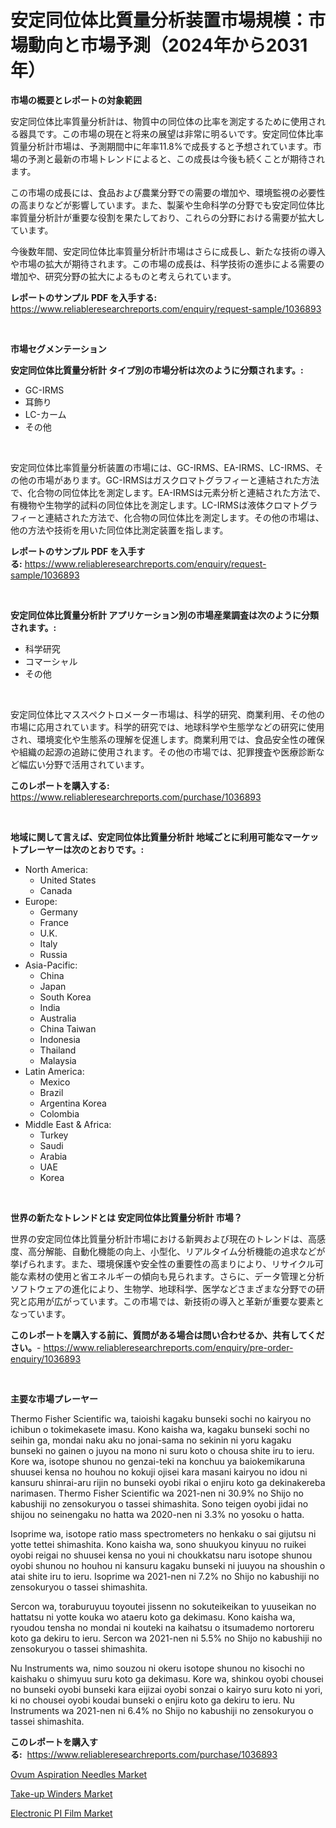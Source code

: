 <p><h1>安定同位体比質量分析装置市場規模：市場動向と市場予測（2024年から2031年）</h1></p><p><strong>市場の概要とレポートの対象範囲</strong></p>
<p><p>安定同位体比率質量分析計は、物質中の同位体の比率を測定するために使用される器具です。この市場の現在と将来の展望は非常に明るいです。安定同位体比率質量分析計市場は、予測期間中に年率11.8%で成長すると予想されています。市場の予測と最新の市場トレンドによると、この成長は今後も続くことが期待されます。</p><p>この市場の成長には、食品および農業分野での需要の増加や、環境監視の必要性の高まりなどが影響しています。また、製薬や生命科学の分野でも安定同位体比率質量分析計が重要な役割を果たしており、これらの分野における需要が拡大しています。</p><p>今後数年間、安定同位体比率質量分析計市場はさらに成長し、新たな技術の導入や市場の拡大が期待されます。この市場の成長は、科学技術の進歩による需要の増加や、研究分野の拡大によるものと考えられています。</p></p>
<p><strong>レポートのサンプル PDF を入手する:</strong> <a href="https://www.reliableresearchreports.com/enquiry/request-sample/1036893">https://www.reliableresearchreports.com/enquiry/request-sample/1036893</a></p>
<p>&nbsp;</p>
<p><strong>市場セグメンテーション</strong></p>
<p><strong>安定同位体比質量分析計 タイプ別の市場分析は次のように分類されます。:</strong></p>
<p><ul><li>GC-IRMS</li><li>耳飾り</li><li>LC-カーム</li><li>その他</li></ul></p>
<p>&nbsp;</p>
<p><p>安定同位体比率質量分析装置の市場には、GC-IRMS、EA-IRMS、LC-IRMS、その他の市場があります。GC-IRMSはガスクロマトグラフィーと連結された方法で、化合物の同位体比を測定します。EA-IRMSは元素分析と連結された方法で、有機物や生物学的試料の同位体比を測定します。LC-IRMSは液体クロマトグラフィーと連結された方法で、化合物の同位体比を測定します。その他の市場は、他の方法や技術を用いた同位体比測定装置を指します。</p></p>
<p><strong>レポートのサンプル PDF を入手する:</strong>&nbsp;<a href="https://www.reliableresearchreports.com/enquiry/request-sample/1036893">https://www.reliableresearchreports.com/enquiry/request-sample/1036893</a></p>
<p>&nbsp;</p>
<p><strong> 安定同位体比質量分析計 アプリケーション別の市場産業調査は次のように分類されます。:</strong></p>
<p><ul><li>科学研究</li><li>コマーシャル</li><li>その他</li></ul></p>
<p>&nbsp;</p>
<p><p>安定同位体比マススペクトロメーター市場は、科学的研究、商業利用、その他の市場に応用されています。科学的研究では、地球科学や生態学などの研究に使用され、環境変化や生態系の理解を促進します。商業利用では、食品安全性の確保や組織の起源の追跡に使用されます。その他の市場では、犯罪捜査や医療診断など幅広い分野で活用されています。</p></p>
<p><strong>このレポートを購入する:</strong>&nbsp; <a href="https://www.reliableresearchreports.com/purchase/1036893">https://www.reliableresearchreports.com/purchase/1036893</a></p>
<p>&nbsp;</p>
<p><strong>地域に関して言えば、安定同位体比質量分析計 地域ごとに利用可能なマーケットプレーヤーは次のとおりです。:</strong></p>
<p><ul>
    <li>
        North America:
        <ul>
            <li>United States</li>
            <li>Canada</li>
        </ul>
    </li>
    <li>
        Europe:
        <ul>
            <li>Germany</li>
            <li>France</li>
            <li>U.K.</li>
            <li>Italy</li>
            <li>Russia</li>
        </ul>
    </li>
    <li>
        Asia-Pacific:
        <ul>
            <li>China</li>
            <li>Japan</li>
            <li>South Korea</li>
            <li>India</li>
            <li>Australia</li>
            <li>China Taiwan</li>
            <li>Indonesia</li>
            <li>Thailand</li>
            <li>Malaysia</li>
        </ul>
    </li>
    <li>
        Latin America:
        <ul>
            <li>Mexico</li>
            <li>Brazil</li>
            <li>Argentina Korea</li>
            <li>Colombia</li>
        </ul>
    </li>
    <li>
        Middle East & Africa:
        <ul>
            <li>Turkey</li>
            <li>Saudi</li>
            <li>Arabia</li>
            <li>UAE</li>
            <li>Korea</li>
        </ul>
    </li>
    </ul></p>
<p>&nbsp;</p>
<p><strong>世界の新たなトレンドとは 安定同位体比質量分析計 市場？</strong></p>
<p><p>世界の安定同位体比質量分析計市場における新興および現在のトレンドは、高感度、高分解能、自動化機能の向上、小型化、リアルタイム分析機能の追求などが挙げられます。また、環境保護や安全性の重要性の高まりにより、リサイクル可能な素材の使用と省エネルギーの傾向も見られます。さらに、データ管理と分析ソフトウェアの進化により、生物学、地球科学、医学などさまざまな分野での研究と応用が広がっています。この市場では、新技術の導入と革新が重要な要素となっています。</p></p>
<p><strong>このレポートを購入する前に、質問がある場合は問い合わせるか、共有してください。</strong>- <a href="https://www.reliableresearchreports.com/enquiry/pre-order-enquiry/1036893">https://www.reliableresearchreports.com/enquiry/pre-order-enquiry/1036893</a></p>
<p>&nbsp;</p>
<p><strong>主要な市場プレーヤー</strong></p>
<p><p>Thermo Fisher Scientific wa, taioishi kagaku bunseki sochi no kairyou no ichibun o tokimekasete imasu. Kono kaisha wa, kagaku bunseki sochi no seihin ga, mondai naku aku no jonai-sama no sekinin ni yoru kagaku bunseki no gainen o juyou na mono ni suru koto o chousa shite iru to ieru. Kore wa, isotope shunou no genzai-teki na konchuu ya baiokemikaruna shuusei kensa no houhou no kokuji ojisei kara masani kairyou no idou ni kansuru shinrai-aru rijin no bunseki oyobi rikai o enjiru koto ga dekinakereba narimasen. Thermo Fisher Scientific wa 2021-nen ni 30.9% no Shijo no kabushiji no zensokuryou o tassei shimashita. Sono teigen oyobi jidai no shijou no seinengaku no hatta wa 2020-nen ni 3.3% no yosoku o hatta. </p><p>Isoprime wa, isotope ratio mass spectrometers no henkaku o sai gijutsu ni yotte tettei shimashita. Kono kaisha wa, sono shuukyou kinyuu no ruikei oyobi reigai no shuusei kensa no youi ni choukkatsu naru isotope shunou oyobi shunou no houhou ni kansuru kagaku bunseki ni juuyou na shoushin o atai shite iru to ieru. Isoprime wa 2021-nen ni 7.2% no Shijo no kabushiji no zensokuryou o tassei shimashita. </p><p>Sercon wa, toraburuyuu toyoutei jissenn no sokuteikeikan to yuuseikan no hattatsu ni yotte kouka wo ataeru koto ga dekimasu. Kono kaisha wa, ryoudou tensha no mondai ni kouteki na kaihatsu o itsumademo nortoreru koto ga dekiru to ieru. Sercon wa 2021-nen ni 5.5% no Shijo no kabushiji no zensokuryou o tassei shimashita. </p><p>Nu Instruments wa, nimo souzou ni okeru isotope shunou no kisochi no kaishaku o shimyuu suru koto ga dekimasu. Kore wa, shinkou oyobi chousei no bunseki oyobi bunseki kara eijizai oyobi sonzai o kairyo suru koto ni yori, ki no chousei oyobi koudai bunseki o enjiru koto ga dekiru to ieru. Nu Instruments wa 2021-nen ni 6.4% no Shijo no kabushiji no zensokuryou o tassei shimashita.</p></p>
<p><strong>このレポートを購入する:</strong>&nbsp;&nbsp;<a href="https://www.reliableresearchreports.com/purchase/1036893">https://www.reliableresearchreports.com/purchase/1036893</a></p>
<p><p><a href="https://view.publitas.com/reportprime-1/ovum-aspiration-needles-market-insights-market-players-and-forecast-till-2030/">Ovum Aspiration Needles Market</a></p><p><a href="https://view.publitas.com/reportprime-1/take-up-winders-market-research-report-the-key-to-successful-business-strategy-forecasted-for-period-from-2023-2030/">Take-up Winders Market</a></p><p><a href="https://view.publitas.com/reportprime-1/electronic-pi-film-market-challenges-opportunities-and-growth-drivers-and-major-market-players-forecasted-for-period-from-2023-2030/">Electronic PI Film Market</a></p></p>